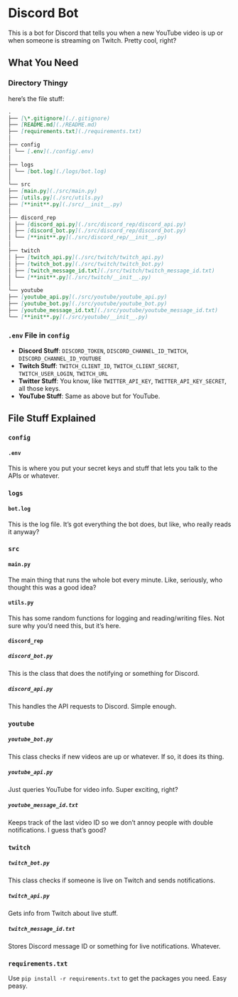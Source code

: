 # Discord Bot

This is a bot for Discord that tells you when a new YouTube video is up or when someone is streaming on Twitch. Pretty cool, right?

## What You Need

### Directory Thingy

here’s the file stuff:

```md
.
├── [\*.gitignore](./.gitignore)
├── [README.md](./README.md)
├── [requirements.txt](./requirements.txt)
│
├── config
│ └── [.env](./config/.env)
│
├── logs
│ └── [bot.log](./logs/bot.log)
│
└── src
├── [main.py](./src/main.py)
├── [utils.py](./src/utils.py)
├── [**init**.py](./src/__init__.py)
│
├── discord_rep
│ ├── [discord_api.py](./src/discord_rep/discord_api.py)
│ ├── [discord_bot.py](./src/discord_rep/discord_bot.py)
│ └── [**init**.py](./src/discord_rep/__init__.py)
│
├── twitch
│ ├── [twitch_api.py](./src/twitch/twitch_api.py)
│ ├── [twitch_bot.py](./src/twitch/twitch_bot.py)
│ ├── [twitch_message_id.txt](./src/twitch/twitch_message_id.txt)
│ └── [**init**.py](./src/twitch/__init__.py)
│
└── youtube
├── [youtube_api.py](./src/youtube/youtube_api.py)
├── [youtube_bot.py](./src/youtube/youtube_bot.py)
├── [youtube_message_id.txt](./src/youtube/youtube_message_id.txt)
└── [**init**.py](./src/youtube/__init__.py)
```

### `.env` File in `config`

- **Discord Stuff**: `DISCORD_TOKEN`, `DISCORD_CHANNEL_ID_TWITCH`, `DISCORD_CHANNEL_ID_YOUTUBE`
- **Twitch Stuff**: `TWITCH_CLIENT_ID`, `TWITCH_CLIENT_SECRET`, `TWITCH_USER_LOGIN`, `TWITCH_URL`
- **Twitter Stuff**: You know, like `TWITTER_API_KEY`, `TWITTER_API_KEY_SECRET`, all those keys.
- **YouTube Stuff**: Same as above but for YouTube.

## File Stuff Explained

### `config`

#### `.env`

This is where you put your secret keys and stuff that lets you talk to the APIs or whatever.

### `logs`

#### `bot.log`

This is the log file. It’s got everything the bot does, but like, who really reads it anyway?

### `src`

#### `main.py`

The main thing that runs the whole bot every minute. Like, seriously, who thought this was a good idea?

#### `utils.py`

This has some random functions for logging and reading/writing files. Not sure why you’d need this, but it’s here.

#### `discord_rep`

##### `discord_bot.py`

This is the class that does the notifying or something for Discord.

##### `discord_api.py`

This handles the API requests to Discord. Simple enough.

### `youtube`

##### `youtube_bot.py`

This class checks if new videos are up or whatever. If so, it does its thing.

##### `youtube_api.py`

Just queries YouTube for video info. Super exciting, right?

##### `youtube_message_id.txt`

Keeps track of the last video ID so we don’t annoy people with double notifications. I guess that’s good?

### `twitch`

##### `twitch_bot.py`

This class checks if someone is live on Twitch and sends notifications.

##### `twitch_api.py`

Gets info from Twitch about live stuff.

##### `twitch_message_id.txt`

Stores Discord message ID or something for live notifications. Whatever.

### `requirements.txt`

Use `pip install -r requirements.txt` to get the packages you need. Easy peasy.
